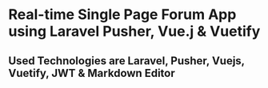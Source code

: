 # Real-time Single Page Forum App using Laravel Pusher, Vue.j & Vuetify

## Used Technologies are Laravel, Pusher, Vuejs, Vuetify, JWT & Markdown Editor
